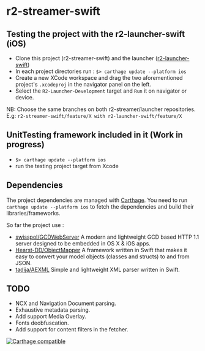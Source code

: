 # r2-streamer-swift

## Testing the project with the r2-launcher-swift (iOS)

- Clone this project (r2-streamer-swift) and the launcher ([r2-launcher-swift](https://github.com/readium/r2-launcher-swift))
- In each project directories run : `$> carthage update --platform ios` 
- Create a new XCode workspace and drag the two aforementioned project's `.xcodeproj` in the navigator panel on the left.
- Select the `R2-Launcher-Development` target and `Run` it on navigator or device.

NB: Choose the same branches on both r2-streamer/launcher repositories. E.g: `r2-streamer-swift/feature/X with r2-launcher-swift/feature/X`

## UnitTesting framework included in it (Work in progress)

- `$> carthage update --platform ios`
- run the testing project target from Xcode

## Dependencies

The project dependencies are managed with [Carthage](https://github.com/Carthage/Carthage).
You need to run `carthage update --platform ios` to fetch the dependencies and build their libraries/frameworks.

So far the project use :
- [swisspol/GCDWebServer](https://github.com/swisspol/GCDWebServer) A modern and lightweight GCD based HTTP 1.1 server designed to be embedded in OS X & iOS apps.
- [Hearst-DD/ObjectMapper](https://github.com/Hearst-DD/ObjectMapper) A framework written in Swift that makes it easy to convert your model objects (classes and structs) to and from JSON.
- [tadija/AEXML](https://github.com/tadija/AEXML) Simple and lightweight XML parser written in Swift.

## TODO
- NCX and Navigation Document parsing.
- Exhaustive metadata parsing.
- Add support Media Overlay.
- Fonts deobfuscation.
- Add support for content filters in the fetcher.

[![Carthage compatible](https://img.shields.io/badge/Carthage-compatible-4BC51D.svg?style=flat)](https://github.com/Carthage/Carthage)
